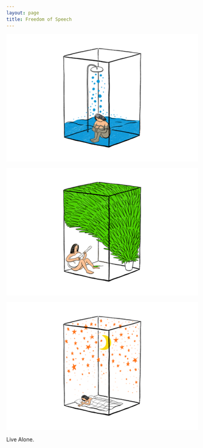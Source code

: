 ```yaml
---
layout: page
title: Freedom of Speech
---
```


<div class="works-show">
<p><img src="Live-Alone-01.png"></p>
<p><img src="Live-Alone-02.png"></p>
<p><img src="Live-Alone-03.png"></p>
</div>
  <div class="info">
  <p>Live Alone.</p>
</div>
